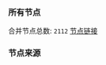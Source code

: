 ### 所有节点
合并节点总数: `2112`
[节点链接](https://raw.githubusercontent.com/rzhy1/11/master/sub/sub_merge_base64.txt)

### 节点来源